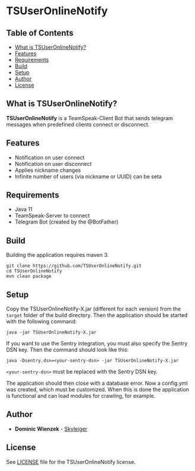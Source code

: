 # TSUserOnlineNotify

## Table of Contents

* [What is TSUserOnlineNotify?](#what-is-tsuseronlinenotify)
* [Features](#features)
* [Requirements](#requirements)
* [Build](#build)
* [Setup](#setup)
* [Author](#author)
* [License](#license)

## What is TSUserOnlineNotify?

**TSUserOnlineNotify** is a TeamSpeak-Client Bot that sends telegram messages when predefined clients connect or
disconnect.

## Features

* Notification on user connect
* Notification on user disconnect
* Applies nickname changes
* Infinite number of users (via nickname or UUID) can be seta

## Requirements

* Java 11
* TeamSpeak-Server to connect
* Telegram Bot (created by the @BotFather)

## Build

Building the application requires maven 3.

```
git clone https://github.com/TSUserOnlineNotify.git
cd TSUserOnlineNotify
mvn clean package
```

## Setup

Copy the TSUserOnlineNotify-X.jar (different for each version) from the `target` folder of the build directory. Then the
application should be started with the following command:

```
java -jar TSUserOnlineNotify-X.jar
```

If you want to use the Sentry integration, you must also specify the Sentry DSN key. Then the command should look like
this:

```
java -Dsentry.dsn=<your-sentry-dsn> -jar TSUserOnlineNotify-X.jar
```

`<your-sentry-dsn>` must be replaced with the Sentry DSN key.

The application should then close with a database error. Now a config.yml was created, which must be customized. When
this is done the application is functional and can load modules for crawling, for example.

## Author

* **Dominic Wienzek** - [Skyleiger](https://github.com/Skyleiger)

## License

See [LICENSE](https://github.com/TSUserOnlineNotify/blob/master/LICENSE) file for the TSUserOnlineNotify license.